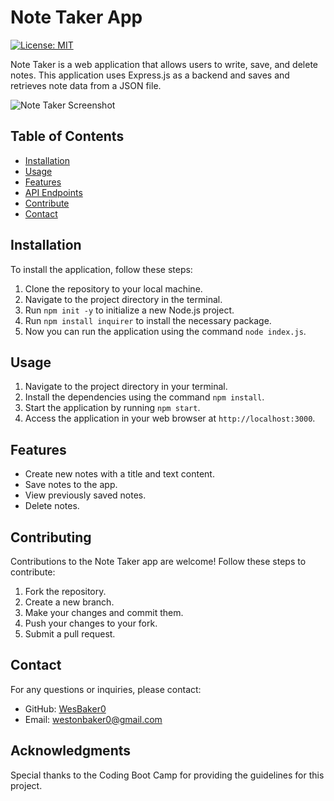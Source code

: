 # Note Taker App

[![License: MIT](https://img.shields.io/badge/License-MIT-yellow.svg)](https://opensource.org/licenses/MIT)

Note Taker is a web application that allows users to write, save, and delete notes. This application uses Express.js as a backend and saves and retrieves note data from a JSON file.

![Note Taker Screenshot](/path/to/screenshot.png) <!-- Change the path to the screenshot of your app -->

## Table of Contents

- [Installation](#installation)
- [Usage](#usage)
- [Features](#features)
- [API Endpoints](#api-endpoints)
- [Contribute](#contributing)
- [Contact](#contact)

## Installation

To install the application, follow these steps:

1. Clone the repository to your local machine.
2. Navigate to the project directory in the terminal.
3. Run `npm init -y` to initialize a new Node.js project.
4. Run `npm install inquirer` to install the necessary package.
5. Now you can run the application using the command `node index.js`.

## Usage

1. Navigate to the project directory in your terminal.
2. Install the dependencies using the command `npm install`.
3. Start the application by running `npm start`.
4. Access the application in your web browser at `http://localhost:3000`.
   
## Features

- Create new notes with a title and text content.
- Save notes to the app.
- View previously saved notes.
- Delete notes.

## Contributing

Contributions to the Note Taker app are welcome! Follow these steps to contribute:

1. Fork the repository.
2. Create a new branch.
3. Make your changes and commit them.
4. Push your changes to your fork.
5. Submit a pull request.


## Contact

For any questions or inquiries, please contact:

- GitHub: [WesBaker0](#)
- Email: westonbaker0@gmail.com


## Acknowledgments

Special thanks to the Coding Boot Camp for providing the guidelines for this project.
